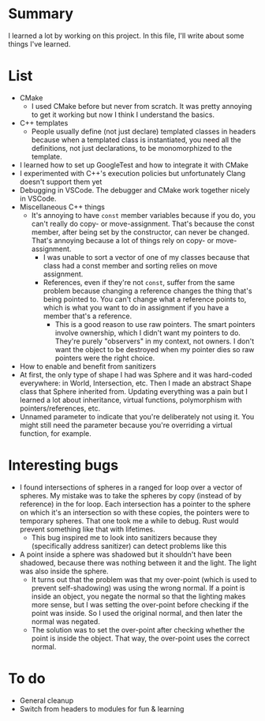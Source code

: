 # Summary
I learned a lot by working on this project. In this file, I'll write about some things I've learned.

# List
* CMake
  * I used CMake before but never from scratch. It was pretty annoying to get it working but now I think I understand the basics.
* C++ templates
  * People usually define (not just declare) templated classes in headers because when a templated class is instantiated, you need all the definitions, not just declarations, to be monomorphized to the template.
* I learned how to set up GoogleTest and how to integrate it with CMake
* I experimented with C++'s execution policies but unfortunately Clang doesn't support them yet
* Debugging in VSCode. The debugger and CMake work together nicely in VSCode.
* Miscellaneous C++ things
  * It's annoying to have `const` member variables because if you do, you can't really do copy- or move-assignment. That's because the const member, after being set by the constructor, can never be changed. That's annoying because a lot of things rely on copy- or move-assignment.
    * I was unable to sort a vector of one of my classes because that class had a const member and sorting relies on move assignment.
    * References, even if they're not `const`, suffer from the same problem because changing a reference changes the thing that's being pointed to. You can't change what a reference points to, which is what you want to do in assignment if you have a member that's a reference.
      * This is a good reason to use raw pointers. The smart pointers involve ownership, which I didn't want my pointers to do. They're purely "observers" in my context, not owners. I don't want the object to be destroyed when my pointer dies so raw pointers were the right choice.
* How to enable and benefit from sanitizers
* At first, the only type of shape I had was Sphere and it was hard-coded everywhere: in World, Intersection, etc. Then I made an abstract Shape class that Sphere inherited from. Updating everything was a pain but I learned a lot about inheritance, virtual functions, polymorphism with pointers/references, etc.
* Unnamed parameter to indicate that you're deliberately not using it. You might still need the parameter because you're overriding a virtual function, for example.

# Interesting bugs
* I found intersections of spheres in a ranged for loop over a vector of spheres. My mistake was to take the spheres by copy (instead of by reference) in the for loop. Each intersection has a pointer to the sphere on which it's an intersection so with these copies, the pointers were to temporary spheres. That one took me a while to debug. Rust would prevent something like that with lifetimes.
  * This bug inspired me to look into sanitizers because they (specifically address sanitizer) can detect problems like this
* A point inside a sphere was shadowed but it shouldn't have been shadowed, because there was nothing between it and the light. The light was also inside the sphere.
  * It turns out that the problem was that my over-point (which is used to prevent self-shadowing) was using the wrong normal. If a point is inside an object, you negate the normal so that the lighting makes more sense, but I was setting the over-point before checking if the point was inside. So I used the original normal, and then later the normal was negated.
  * The solution was to set the over-point after checking whether the point is inside the object. That way, the over-point uses the correct normal.

# To do
* General cleanup
* Switch from headers to modules for fun & learning